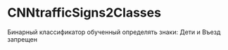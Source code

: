 # CNNtrafficSigns2Classes

Бинарный классификатор обученный определять знаки: Дети и Въезд запрещен 
